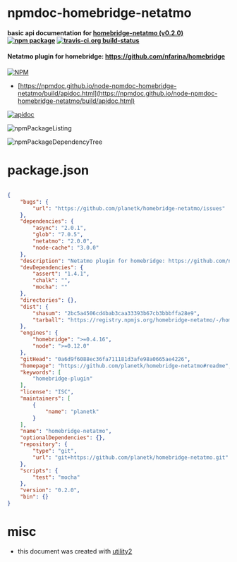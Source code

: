 # npmdoc-homebridge-netatmo

#### basic api documentation for  [homebridge-netatmo (v0.2.0)](https://github.com/planetk/homebridge-netatmo#readme)  [![npm package](https://img.shields.io/npm/v/npmdoc-homebridge-netatmo.svg?style=flat-square)](https://www.npmjs.org/package/npmdoc-homebridge-netatmo) [![travis-ci.org build-status](https://api.travis-ci.org/npmdoc/node-npmdoc-homebridge-netatmo.svg)](https://travis-ci.org/npmdoc/node-npmdoc-homebridge-netatmo)

#### Netatmo plugin for homebridge: https://github.com/nfarina/homebridge

[![NPM](https://nodei.co/npm/homebridge-netatmo.png?downloads=true&downloadRank=true&stars=true)](https://www.npmjs.com/package/homebridge-netatmo)

- [https://npmdoc.github.io/node-npmdoc-homebridge-netatmo/build/apidoc.html](https://npmdoc.github.io/node-npmdoc-homebridge-netatmo/build/apidoc.html)

[![apidoc](https://npmdoc.github.io/node-npmdoc-homebridge-netatmo/build/screenCapture.buildCi.browser.%252Ftmp%252Fbuild%252Fapidoc.html.png)](https://npmdoc.github.io/node-npmdoc-homebridge-netatmo/build/apidoc.html)

![npmPackageListing](https://npmdoc.github.io/node-npmdoc-homebridge-netatmo/build/screenCapture.npmPackageListing.svg)

![npmPackageDependencyTree](https://npmdoc.github.io/node-npmdoc-homebridge-netatmo/build/screenCapture.npmPackageDependencyTree.svg)



# package.json

```json

{
    "bugs": {
        "url": "https://github.com/planetk/homebridge-netatmo/issues"
    },
    "dependencies": {
        "async": "2.0.1",
        "glob": "7.0.5",
        "netatmo": "2.0.0",
        "node-cache": "3.0.0"
    },
    "description": "Netatmo plugin for homebridge: https://github.com/nfarina/homebridge",
    "devDependencies": {
        "assert": "1.4.1",
        "chalk": "",
        "mocha": ""
    },
    "directories": {},
    "dist": {
        "shasum": "2bc5a4506cd4bab3caa33393b67cb3bbbffa28e9",
        "tarball": "https://registry.npmjs.org/homebridge-netatmo/-/homebridge-netatmo-0.2.0.tgz"
    },
    "engines": {
        "homebridge": ">=0.4.16",
        "node": ">=0.12.0"
    },
    "gitHead": "0a6d9f6088ec36fa711181d3afe98a0665ae4226",
    "homepage": "https://github.com/planetk/homebridge-netatmo#readme",
    "keywords": [
        "homebridge-plugin"
    ],
    "license": "ISC",
    "maintainers": [
        {
            "name": "planetk"
        }
    ],
    "name": "homebridge-netatmo",
    "optionalDependencies": {},
    "repository": {
        "type": "git",
        "url": "git+https://github.com/planetk/homebridge-netatmo.git"
    },
    "scripts": {
        "test": "mocha"
    },
    "version": "0.2.0",
    "bin": {}
}
```



# misc
- this document was created with [utility2](https://github.com/kaizhu256/node-utility2)
